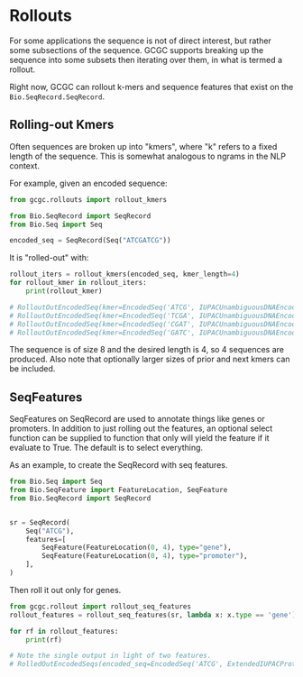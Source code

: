 # Rollouts

For some applications the sequence is not of direct interest, but rather some subsections of the
sequence. GCGC supports breaking up the sequence into some subsets then iterating over them, in what
is termed a rollout.

Right now, GCGC can rollout k-mers and sequence features that exist on the `Bio.SeqRecord.SeqRecord`.

## Rolling-out Kmers

Often sequences are broken up into "kmers", where "k" refers to a fixed length of the sequence. This
is somewhat analogous to ngrams in the NLP context.

For example, given an encoded sequence:

```python
from gcgc.rollouts import rollout_kmers

from Bio.SeqRecord import SeqRecord
from Bio.Seq import Seq

encoded_seq = SeqRecord(Seq("ATCGATCG"))
```

It is "rolled-out" with:

```python
rollout_iters = rollout_kmers(encoded_seq, kmer_length=4)
for rollout_kmer in rollout_iters:
    print(rollout_kmer)

# RolloutOutEncodedSeq(kmer=EncodedSeq('ATCG', IUPACUnambiguousDNAEncoding()), prior_kmer=EncodedSeq('', IUPACUnambiguousDNAEncoding()), next_kmer=EncodedSeq('A', IUPACUnambiguousDNAEncoding()))
# RolloutOutEncodedSeq(kmer=EncodedSeq('TCGA', IUPACUnambiguousDNAEncoding()), prior_kmer=EncodedSeq('', IUPACUnambiguousDNAEncoding()), next_kmer=EncodedSeq('T', IUPACUnambiguousDNAEncoding()))
# RolloutOutEncodedSeq(kmer=EncodedSeq('CGAT', IUPACUnambiguousDNAEncoding()), prior_kmer=EncodedSeq('', IUPACUnambiguousDNAEncoding()), next_kmer=EncodedSeq('C', IUPACUnambiguousDNAEncoding()))
# RolloutOutEncodedSeq(kmer=EncodedSeq('GATC', IUPACUnambiguousDNAEncoding()), prior_kmer=EncodedSeq('', IUPACUnambiguousDNAEncoding()), next_kmer=EncodedSeq('G', IUPACUnambiguousDNAEncoding()))
```

The sequence is of size 8 and the desired length is 4, so 4 sequences are produced. Also note that
optionally larger sizes of prior and next kmers can be included.

## SeqFeatures

SeqFeatures on SeqRecord are used to annotate things like genes or promoters. In addition to just
rolling out the features, an optional select function can be supplied to function that only will
yield the feature if it evaluate to True. The default is to select everything.

As an example, to create the SeqRecord with seq features.

```python
from Bio.Seq import Seq
from Bio.SeqFeature import FeatureLocation, SeqFeature
from Bio.SeqRecord import SeqRecord


sr = SeqRecord(
    Seq("ATCG"),
    features=[
        SeqFeature(FeatureLocation(0, 4), type="gene"),
        SeqFeature(FeatureLocation(0, 4), type="promoter"),
    ],
)
```

Then roll it out only for genes.

```python
from gcgc.rollout import rollout_seq_features
rollout_features = rollout_seq_features(sr, lambda x: x.type == 'gene')

for rf in rollout_features:
    print(rf)

# Note the single output in light of two features.
# RolledOutEncodedSeqs(encoded_seq=EncodedSeq('ATCG', ExtendedIUPACProteinEncoding()), prior_encoded_seq=None, next_encoded_seq=None)

```
